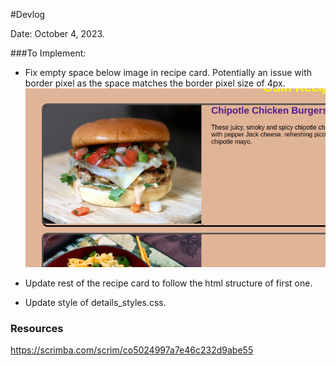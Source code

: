#Devlog

Date: October 4, 2023.

###To Implement:

- Fix empty space below image in recipe card. Potentially an issue with border pixel as the space matches the border pixel size of 4px.
![Screenshot of empty space below recipe image](image-1.png)

- Update rest of the recipe card to follow the html structure of first one.
- Update style of details_styles.css.

### Resources

https://scrimba.com/scrim/co5024997a7e46c232d9abe55

